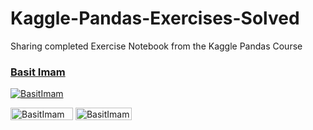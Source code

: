 # Kaggle-Pandas-Exercises-Solved
Sharing completed Exercise Notebook from the Kaggle Pandas Course


### [Basit Imam]([https://bio.link/AnkitGupta](https://linktr.ee/basitimam))
<p align="left"> <a href="https://twitter.com/woozybasit" target="blank"><img src="https://img.shields.io/twitter/follow/BasitImam?logo=twitter&style=for-the-badge" alt="BasitImam" /></a> </p>

<a href="https://www.linkedin.com/in/basitimam/" target="blank"><img align="center" src="https://img.shields.io/badge/-BasitImam-blue?style=flat-square&logo=Linkedin&logoColor=white&link=https://www.linkedin.com/in/basitimam/" alt="BasitImam" height="20" width="100" /></a>
<a href="https://github.com/basit-imam" target="blank"><img align="center" src="https://img.shields.io/github/followers/basit-imam?label=Follow&style=social&link=https://github.com/basit-imam/" alt="BasitImam" height="20" width="90" /></a>
